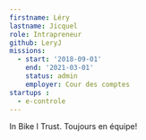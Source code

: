 ```yaml
---
firstname: Léry
lastname: Jicquel
role: Intrapreneur
github: LeryJ
missions:
  - start: '2018-09-01'
    end: '2021-03-01'
    status: admin
    employer: Cour des comptes
startups :
  - e-controle
---
```

In Bike I Trust.
Toujours en équipe!
